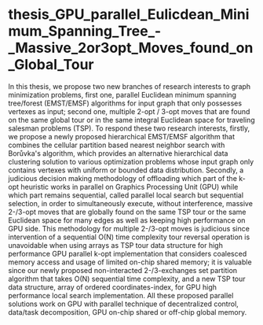 # thesis_GPU_parallel_Eulicdean_Minimum_Spanning_Tree_-_Massive_2or3opt_Moves_found_on_Global_Tour
In this thesis, we propose two new branches of research interests to graph minimization problems, first one, parallel Euclidean minimum spanning tree/forest (EMST/EMSF) algorithms for input graph that only possesses vertexes as input; second one, multiple 2-opt / 3-opt moves that are found on the same global tour or in the same integral Euclidean space for traveling salesman problems (TSP). To respond these two research interests, firstly, we propose a newly proposed hierarchical EMST/EMSF algorithm that combines the cellular partition based nearest neighbor search with Borůvka's algorithm, which provides an alternative hierarchical data clustering solution to various optimization problems whose input graph only contains vertexes with uniform or bounded data distribution. Secondly, a judicious decision making methodology of offloading which part of the k-opt heuristic works in parallel on Graphics Processing Unit (GPU) while which part remains sequential, called parallel local search but sequential selection, in order to simultaneously execute, without interference, massive 2-/3-opt moves that are globally found on the same TSP tour or the same Euclidean space for many edges as well as keeping high performance on GPU side. This methodology for multiple 2-/3-opt moves is judicious since intervention of a sequential O(N) time complexity tour reversal operation is unavoidable when using arrays as TSP tour data structure for high performance GPU parallel k-opt implementation that considers coalesced memory access and usage of limited on-chip shared memory; it is valuable since our newly proposed non-interacted 2-/3-exchanges set partition algorithm that takes O(N) sequential time complexity, and a new TSP tour data structure, array of ordered coordinates-index, for GPU high performance local search implementation. All these proposed parallel solutions work on GPU with parallel technique of decentralized control, data/task decomposition, GPU on-chip shared or off-chip global memory.
